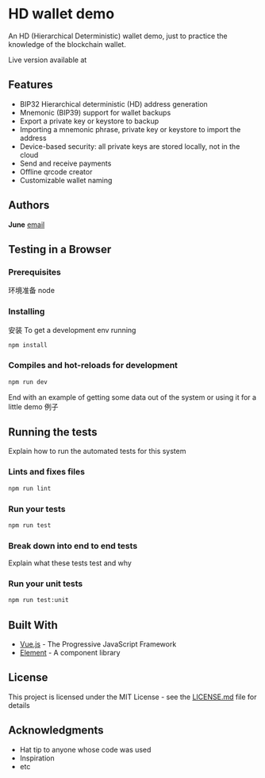 # HD wallet demo

An HD (Hierarchical Deterministic) wallet demo, just to practice the knowledge of the blockchain wallet. 

Live version available at []()

## Features

* BIP32 Hierarchical deterministic (HD) address generation 
* Mnemonic (BIP39) support for wallet backups
* Export a private key or keystore to backup
* Importing a mnemonic phrase, private key or keystore to import the address 
* Device-based security: all private keys are stored locally, not in the cloud
* Send and receive payments
* Offline qrcode creator
* Customizable wallet naming

## Authors

**June** [email](mailto:ru-q-ur@163.com)

## Testing in a Browser

### Prerequisites

环境准备 node 

### Installing
安装
To get a development env running

```bash
npm install
```

### Compiles and hot-reloads for development
```bash
npm run dev
```


End with an example of getting some data out of the system or using it for a little demo
例子


## Running the tests

Explain how to run the automated tests for this system

### Lints and fixes files
```bash
npm run lint
```

### Run your tests
```bash
npm run test
```

### Break down into end to end tests

Explain what these tests test and why

### Run your unit tests
```bash
npm run test:unit
```

## Built With

* [Vue.js](https://cn.vuejs.org/) - The Progressive JavaScript Framework
* [Element](http://element.eleme.io/) - A component library

## License

This project is licensed under the MIT License - see the [LICENSE.md](LICENSE.md) file for details

## Acknowledgments

* Hat tip to anyone whose code was used
* Inspiration
* etc

